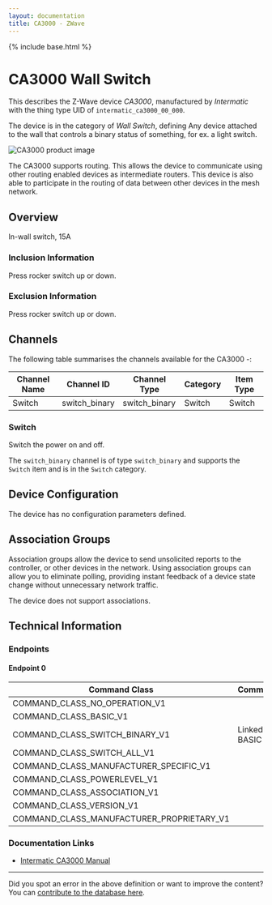 ```yaml
---
layout: documentation
title: CA3000 - ZWave
---
```


{% include base.html %}

# CA3000 Wall Switch
This describes the Z-Wave device *CA3000*, manufactured by *Intermatic* with the thing type UID of ```intermatic_ca3000_00_000```.

The device is in the category of *Wall Switch*, defining Any device attached to the wall that controls a binary status of something, for ex. a light switch.

![CA3000 product image](https://opensmarthouse.org/zwavedatabase/468/image/)


The CA3000 supports routing. This allows the device to communicate using other routing enabled devices as intermediate routers.  This device is also able to participate in the routing of data between other devices in the mesh network.

## Overview

In-wall switch, 15A

### Inclusion Information

Press rocker switch up or down.

### Exclusion Information

Press rocker switch up or down.

## Channels

The following table summarises the channels available for the CA3000 -:

| Channel Name | Channel ID | Channel Type | Category | Item Type |
|--------------|------------|--------------|----------|-----------|
| Switch | switch_binary | switch_binary | Switch | Switch | 

### Switch
Switch the power on and off.

The ```switch_binary``` channel is of type ```switch_binary``` and supports the ```Switch``` item and is in the ```Switch``` category.



## Device Configuration

The device has no configuration parameters defined.

## Association Groups

Association groups allow the device to send unsolicited reports to the controller, or other devices in the network. Using association groups can allow you to eliminate polling, providing instant feedback of a device state change without unnecessary network traffic.

The device does not support associations.
## Technical Information

### Endpoints

#### Endpoint 0

| Command Class | Comment |
|---------------|---------|
| COMMAND_CLASS_NO_OPERATION_V1| |
| COMMAND_CLASS_BASIC_V1| |
| COMMAND_CLASS_SWITCH_BINARY_V1| Linked to BASIC|
| COMMAND_CLASS_SWITCH_ALL_V1| |
| COMMAND_CLASS_MANUFACTURER_SPECIFIC_V1| |
| COMMAND_CLASS_POWERLEVEL_V1| |
| COMMAND_CLASS_ASSOCIATION_V1| |
| COMMAND_CLASS_VERSION_V1| |
| COMMAND_CLASS_MANUFACTURER_PROPRIETARY_V1| |

### Documentation Links

* [Intermatic CA3000 Manual](https://opensmarthouse.org/zwavedatabase/468/Intermatic-CA3000-Manual.pdf)

---

Did you spot an error in the above definition or want to improve the content?
You can [contribute to the database here](https://opensmarthouse.org/zwavedatabase/468).
